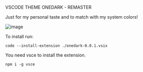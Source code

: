 VSCODE THEME ONEDARK - REMASTER

Just for my personal taste and to match with my system colors!


![image](https://user-images.githubusercontent.com/48987652/164588507-523df9c4-3756-418b-82da-e57f74ffe13f.png)

To install run:

    code --install-extension ./onedark-0.0.1.vsix

You need vsce to install the extension.
         
    npm i -g vsce
